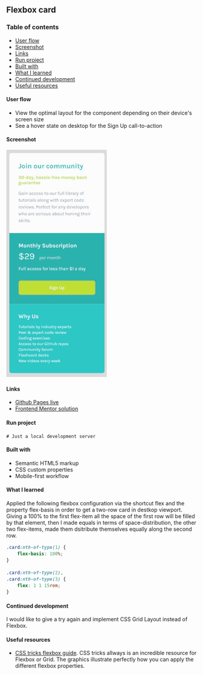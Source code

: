 ## Flexbox card

### Table of contents
- [User flow](#user-flow)
- [Screenshot](#screenshot)
- [Links](#links)
- [Run project](#run-project)
- [Built with](#built-with)
- [What I learned](#what-i-learned)
- [Continued development](#continued-development)
- [Useful resources](#useful-resources)

#### User flow
- View the optimal layout for the component depending on their device's screen size
- See a hover state on desktop for the Sign Up call-to-action

#### Screenshot
![Mobile preview](./designs/mobileView.JPG)

#### Links
- [Github Pages live](https://alexcumplido.github.io/frontend-mentor/card-component)
- [Frontend Mentor solution](https://www.frontendmentor.io/solutions/responsive-flexbox-without-media-HJ9NGJYf9)

#### Run project
```
# Just a local development server
```

#### Built with
- Semantic HTML5 markup
- CSS custom properties
- Mobile-first workflow

#### What I learned
Applied the following flexbox configuration via the shortcut flex and the property flex-basis in order to get a two-row card in destkop viewport. Giving a 100% to the first flex-item all the space of the first row will be filled by that element, then I made equals in terms of space-distribution, the other two flex-items, made them dsitribute themselves equally along the second row.

```css
.card:nth-of-type(1) {
    flex-basis: 100%;
}

.card:nth-of-type(2),
.card:nth-of-type(3) {
    flex: 1 1 15rem;
}
```

#### Continued development
I would like to give a try again and implement CSS Grid Layout instead of Flexbox. 

#### Useful resources
- [CSS tricks flexbox guide](https://css-tricks.com/snippets/css/a-guide-to-flexbox/). CSS tricks allways is an incredible resource for Flexbox or Grid. The graphics illustrate perfectly how you can apply the different flexbox properties.